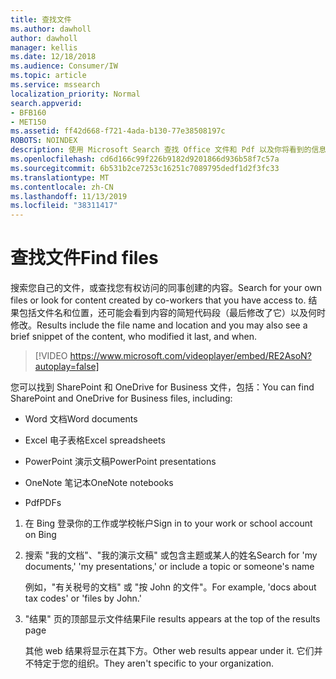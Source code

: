 ```yaml
---
title: 查找文件
ms.author: dawholl
author: dawholl
manager: kellis
ms.date: 12/18/2018
ms.audience: Consumer/IW
ms.topic: article
ms.service: mssearch
localization_priority: Normal
search.appverid:
- BFB160
- MET150
ms.assetid: ff42d668-f721-4ada-b130-77e38508197c
ROBOTS: NOINDEX
description: 使用 Microsoft Search 查找 Office 文件和 Pdf 以及你将看到的信息
ms.openlocfilehash: cd6d166c99f226b9182d9201866d936b58f7c57a
ms.sourcegitcommit: 6b531b2ce7253c16251c7089795dedf1d2f3fc33
ms.translationtype: MT
ms.contentlocale: zh-CN
ms.lasthandoff: 11/13/2019
ms.locfileid: "38311417"
---
```

# <a name="find-files"></a><span data-ttu-id="81005-103">查找文件</span><span class="sxs-lookup"><span data-stu-id="81005-103">Find files</span></span>

<span data-ttu-id="81005-104">搜索您自己的文件，或查找您有权访问的同事创建的内容。</span><span class="sxs-lookup"><span data-stu-id="81005-104">Search for your own files or look for content created by co-workers that you have access to.</span></span> <span data-ttu-id="81005-105">结果包括文件名和位置，还可能会看到内容的简短代码段（最后修改了它）以及何时修改。</span><span class="sxs-lookup"><span data-stu-id="81005-105">Results include the file name and location and you may also see a brief snippet of the content, who modified it last, and when.</span></span>
  
> [!VIDEO https://www.microsoft.com/videoplayer/embed/RE2AsoN?autoplay=false]
  
<span data-ttu-id="81005-106">您可以找到 SharePoint 和 OneDrive for Business 文件，包括：</span><span class="sxs-lookup"><span data-stu-id="81005-106">You can find SharePoint and OneDrive for Business files, including:</span></span>
  
- <span data-ttu-id="81005-107">Word 文档</span><span class="sxs-lookup"><span data-stu-id="81005-107">Word documents</span></span>
    
- <span data-ttu-id="81005-108">Excel 电子表格</span><span class="sxs-lookup"><span data-stu-id="81005-108">Excel spreadsheets</span></span>
    
- <span data-ttu-id="81005-109">PowerPoint 演示文稿</span><span class="sxs-lookup"><span data-stu-id="81005-109">PowerPoint presentations</span></span>
    
- <span data-ttu-id="81005-110">OneNote 笔记本</span><span class="sxs-lookup"><span data-stu-id="81005-110">OneNote notebooks</span></span>
    
- <span data-ttu-id="81005-111">Pdf</span><span class="sxs-lookup"><span data-stu-id="81005-111">PDFs</span></span>
    
1. <span data-ttu-id="81005-112">在 Bing 登录你的工作或学校帐户</span><span class="sxs-lookup"><span data-stu-id="81005-112">Sign in to your work or school account on Bing</span></span>
    
2. <span data-ttu-id="81005-113">搜索 "我的文档"、"我的演示文稿" 或包含主题或某人的姓名</span><span class="sxs-lookup"><span data-stu-id="81005-113">Search for 'my documents,' 'my presentations,' or include a topic or someone's name</span></span>
    
    <span data-ttu-id="81005-114">例如，"有关税号的文档" 或 "按 John 的文件"。</span><span class="sxs-lookup"><span data-stu-id="81005-114">For example, 'docs about tax codes' or 'files by John.'</span></span>
    
3. <span data-ttu-id="81005-115">"结果" 页的顶部显示文件结果</span><span class="sxs-lookup"><span data-stu-id="81005-115">File results appears at the top of the results page</span></span>
    
    <span data-ttu-id="81005-116">其他 web 结果将显示在其下方。</span><span class="sxs-lookup"><span data-stu-id="81005-116">Other web results appear under it.</span></span> <span data-ttu-id="81005-117">它们并不特定于您的组织。</span><span class="sxs-lookup"><span data-stu-id="81005-117">They aren't specific to your organization.</span></span>



